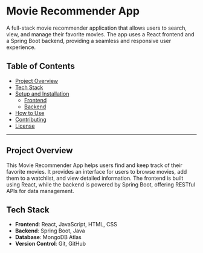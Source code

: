 # Movie Recommender App

A full-stack movie recommender application that allows users to search, view, and manage their favorite movies. The app uses a React frontend and a Spring Boot backend, providing a seamless and responsive user experience.

## Table of Contents

- [Project Overview](#project-overview)
- [Tech Stack](#tech-stack)
- [Setup and Installation](#setup-and-installation)
  - [Frontend](#frontend)
  - [Backend](#backend)
- [How to Use](#how-to-use)
- [Contributing](#contributing)
- [License](#license)

---

## Project Overview

This Movie Recommender App helps users find and keep track of their favorite movies. It provides an interface for users to browse movies, add them to a watchlist, and view detailed information. The frontend is built using React, while the backend is powered by Spring Boot, offering RESTful APIs for data management.

## Tech Stack

- **Frontend**: React, JavaScript, HTML, CSS
- **Backend**: Spring Boot, Java
- **Database**: MongoDB Atlas
- **Version Control**: Git, GitHub
